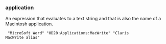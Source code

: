 ### application

An expression that evaluates to a text string and that is also the name of a Macintosh application.

<code><pre>
"MicroSoft Word"
"HD20:Applications:MacWrite"
"Claris MacWrite alias"
</pre></code>

